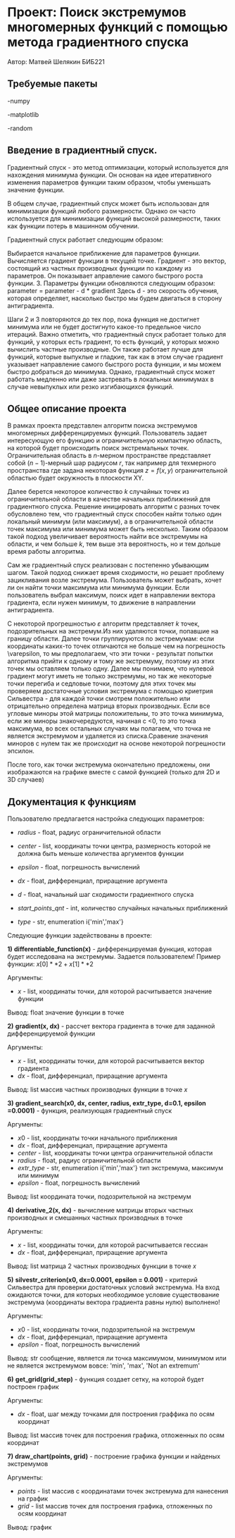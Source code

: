 # Проект: Поиск экстремумов многомерных функций с помощью метода градиентного спуска

Автор: Матвей Шелякин БИБ221 

## Требуемые пакеты

-numpy

-matplotlib

-random

## Введение в градиентный спуск.

Градиентный спуск - это метод оптимизации, который используется для нахождения минимума функции. Он основан на идее итеративного изменения параметров функции таким образом, чтобы уменьшать значение функции.

В общем случае, градиентный спуск может быть использован для минимизации функций любого размерности. Однако он часто используется для минимизации функций высокой размерности, таких как функции потерь в машинном обучении.

Градиентный спуск работает следующим образом:

Выбирается начальное приближение для параметров функции.
Вычисляется градиент функции в текущей точке. Градиент - это вектор, состоящий из частных производных функции по каждому из параметров. Он показывает аправление самого быстрого роста функции.
3. Параметры функции обновляются следующим образом:
parameter = parameter - d * gradient
Здесь d - это скорость обучения, которая определяет, насколько быстро мы будем двигаться в сторону антиградиента.

Шаги 2 и 3 повторяются до тех пор, пока функция не достигнет минимума или не будет достигнуто какое-то предельное число итераций.
Важно отметить, что градиентный спуск работает только для функций, у которых есть градиент, то есть функций, у которых можно вычислить частные производные. Он также работает лучше для функций, которые выпуклые и гладкие, так как в этом случае градиент указывает направление самого быстрого роста функции, и мы можем быстро добраться до минимума. Однако, градиентный спуск может работать медленно или даже застревать в локальных минимумах в случае невыпуклых или резко изгибающихся функций.

## Общее описание проекта

В рамках проекта представлен алгоритм поиска экстремумов многомерных дифференцируемых функций. Пользователь задает интересующую его функцию и ограничительную компактную область, на которой будет происходить поиск экстремальных точек. Ограничительная область в $n$-мерном пространстве представляет собой $(n-1)$-мерный шар радиусом $r$, так например для техмерного пространства где задана некоторая функция $z = f(x,y)$ ограничительной областью будет окружность в плоскости XY.

Далее берется некоторое количество $k$ случайных точек из ограничительной области в качестве начальных приближений для градиентного спуска. Решение иницировать алгоритм с разных точек обусловлено тем, что градиентный спуск способен найти только один локальный минимум (или максимум), а в ограничительной области точек максимума или минимума может быть несколько. Таким образом такой подход увеличивает вероятность найти все экстремумы на области, и чем больше $k$, тем выше эта вероятность, но и тем дольше время работы алгоритма. 

Сам же градиентный спуск реализован с постепенно убывающим шагом. Такой подход снижает время сходимости, но решает проблему зацикливания возле экстремума. Пользователь может выбрать, хочет ли он найти точки максимума или минимума функции. Если пользователь выбрал максимум, поиск идет в направлении вектора градиента, если нужен минимум, то движение в направлении антиградиента.

С некоторой прогрешностью $\varepsilon$ алгоритм представляет $k$ точек, подозрительных на экстремум.Из них удаляются точки, попавшие на границу области. Далее точки группируются по экстремумам: если координаты каких-то точек отличаются не больше чем на погрешность \varepsilon, то мы предполагаем, что эти точки - результат попытки алгоритма прийти к одному и тому же экстремуму, поэтому из этих точек мы оставляем только одну. Далее мы понимаем, что нулевой градиент могут иметь не только экстремумы, но так же некоторые точки перегиба и седловые точки, поэтому для этих точек мы проверяем достаточные условия экстремума с помощью криетрия Сильвестра - для каждой точки смотрем положительно или отрицательно определена матрица вторых производных. Если все угловые миноры этой матрицы положительны, то это точка минимума, если же миноры знакочередуются, начиная с <0, то это точка максимума, во всех остальных случаях мы полагаем, что точка не является экстремумом и удаляется из списка.Сравение значения миноров с нулем так же происходит на основе некоторой погрешности эпсилон.

После того, как точки экстремума окончательно предложены, они изображаются на графике вместе с самой функцией (только для 2D и 3D случаев)

## Документация к функциям

Пользователю предлагается настройка следующих параметров:

- $radius$ - float, радиус ограничительной области

- $center$ - list, координаты точки центра, размерность которой не должна быть меньше количества аргументов функции

- $epsilon$ - float, погрешность вычислений

- $dx$ - float, дифференциал, приращение аргумента
- $d$ - float, начальный шаг сходимости градиентного спуска
- $start\_points\_qnt$ - int, количество случайных начальных приближений
- $type$ - str, enumeration i\{'min','max'\}

Следующие функции задействованы в проекте:

**1)** **differentiable_function(x)** - дифференцируемая функция, которая будет исследована на экстремумы. Задается пользователем! Пример функции: $x[0]**2+x[1]**2$

Аргументы:
- $x$ - list, координаты точки, для которой расчитывается значение функции

Вывод: float значение функции в точке


**2)** **gradient(x, dx)** -  рассчет вектора градиента в точке для заданной дифференцируемой функции

Аргументы:
- $x$ - list, координаты точки, для которой расчитывается вектор градиента
- $dx$ - float, дифференциал, приращение аргумента

Вывод: list массив частных производных функции в точке $x$


**3)** **gradient_search(x0, dx, center, radius, extr_type, d=0.1, epsilon =0.0001)** - функция, реализующая градиентный спуск

Аргументы:
- $x0$ - list, координаты точки начального приближения
- $dx$ - float, дифференциал, приращение аргумента
- $center$ - list, координаты точки центра ограничительной области
- $radius$ - float, радиус ограничительной области
- $extr\_type$ - str, enumeration i\{'min','max'\} тип экстремума, максимум или минимум
- $epsilon$ - float, погрешность вычислений

Вывод: list координата точки, подозрительной на экстремум


**4)** **derivative_2(x, dx)** -  вычисление матрицы вторых частных производных и смешанных частных производных в точке

Аргументы:
- $x$ - list, координаты точки, для которой расчитывается гессиан
- $dx$ - float, дифференциал, приращение аргумента

Вывод: list матрица 2 частных производных функции в точке $x$


**5)** **silvestr_criterion(x0, dx=0.0001, epsilon = 0.001)** - критерий Сильвестра для проверки достаточных условий экстремума. На вход ожидаются точки, для которых необходимое условие существование экстремума (координаты вектора градиента равны нулю) выполнено!

Аргументы:
- $x0$ - list, координаты точки, подозрительной на экстремум
- $dx$ - float, дифференциал, приращение аргумента
- $epsilon$ - float, погрешность вычислений

Вывод: str сообщение, является ли точка максимумом, минимумом или не является экстремумом вовсе: 'min', 'max', 'Not an extremum'

**6)** **get_grid(grid_step)** - функция создает сетку, на которой будет построен график

Аргументы:
- $dx$ - float, шаг между точками для построения граффика по осям координат

Вывод: list массив точек для построения графика, отложенных по осям координат

**7)** **draw_chart(points, grid)** - построение графика функции и найденых экстремумов

Аргументы:
- $points$ - list массив с координатами точек экстремума для нанесения на график
- $grid$ - list массив точек для построения графика, отложенных по осям координат

Вывод: график

